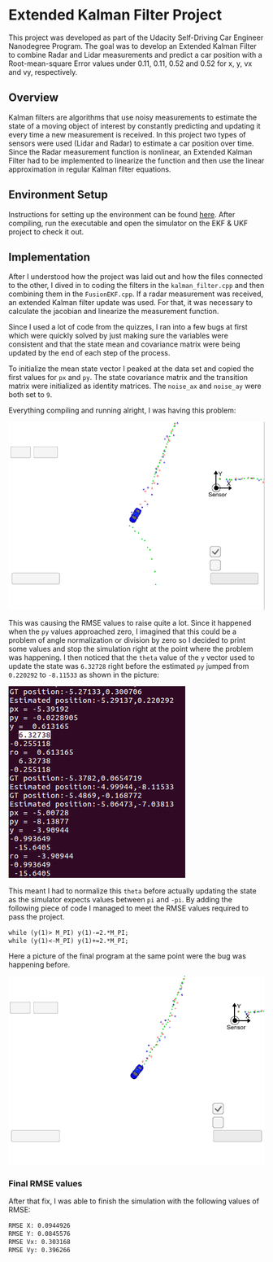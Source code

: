 # Extended Kalman Filter Project

This project was developed as part of the Udacity Self-Driving Car Engineer Nanodegree Program. The goal was to develop an Extended Kalman Filter to combine Radar and Lidar measurements and predict a car position with a Root-mean-square Error values under 0.11, 0.11, 0.52 and 0.52 for x, y, vx and vy, respectively.

## Overview

Kalman filters are algorithms that use noisy measurements to estimate the state of a moving object of interest by constantly predicting and updating it every time a new measurement is received. In this project two types of sensors were used (Lidar and Radar) to estimate a car position over time. Since the Radar measurement function is nonlinear, an Extended Kalman Filter had to be implemented to linearize the function and then use the linear approximation in regular Kalman filter equations.

## Environment Setup

Instructions for setting up the environment can be found [here](setup.md). After compiling, run the executable and open the simulator on the EKF & UKF project to check it out.

## Implementation

After I understood how the project was laid out and how the files connected to the other, I dived in to coding the filters in the `kalman_filter.cpp` and then combining them in the `FusionEKF.cpp`. If a radar measurement was received, an extended Kalman filter update was used. For that, it was necessary to calculate the jacobian and linearize the measurement function.

Since I used a lot of code from the quizzes, I ran into a few bugs at first which were quickly solved by just making sure the variables were consistent and that the state mean and covariance matrix were being updated by the end of each step of the process.

To initialize the mean state vector I peaked at the data set and copied the first values for `px` and `py`. The state covariance matrix and the transition matrix were initialized as identity matrices. The `noise_ax` and `noise_ay` were both set to `9`.

Everything compiling and running alright, I was having this problem:

![problem](kalman_filter.png)

This was causing the RMSE values to raise quite a lot. Since it happened when the `py` values approached zero, I imagined that this could be a problem of angle normalization or division by zero so I decided to print some values and stop the simulation right at the point where the problem was happening. I then noticed that the `theta` value of the `y` vector used to update the state was `6.32728` right before the estimated `py` jumped from `0.220292` to `-8.11533` as shown in the picture:

![y_value](problem.png)

This meant I had to normalize this `theta` before actually updating the state as the simulator expects values between `pi` and `-pi`. By adding the following piece of code I managed to meet the RMSE values required to pass the project.

```
while (y(1)> M_PI) y(1)-=2.*M_PI;
while (y(1)<-M_PI) y(1)+=2.*M_PI;
```

Here a picture of the final program at the same point were the bug was happening before.

![solved](solution.png)

### Final RMSE values

After that fix, I was able to finish the simulation with the following values of RMSE:

```
RMSE X: 0.0944926
RMSE Y: 0.0845576
RMSE Vx: 0.303168
RMSE Vy: 0.396266
```


